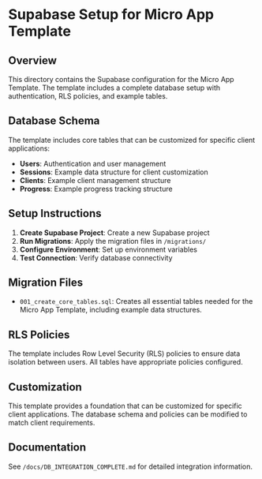# Supabase Setup for Micro App Template

## Overview

This directory contains the Supabase configuration for the Micro App Template. The template includes a complete database setup with authentication, RLS policies, and example tables.

## Database Schema

The template includes core tables that can be customized for specific client applications:

- **Users**: Authentication and user management
- **Sessions**: Example data structure for client customization
- **Clients**: Example client management structure
- **Progress**: Example progress tracking structure

## Setup Instructions

1. **Create Supabase Project**: Create a new Supabase project
2. **Run Migrations**: Apply the migration files in `/migrations/`
3. **Configure Environment**: Set up environment variables
4. **Test Connection**: Verify database connectivity

## Migration Files

- `001_create_core_tables.sql`: Creates all essential tables needed for the Micro App Template, including example data structures.

## RLS Policies

The template includes Row Level Security (RLS) policies to ensure data isolation between users. All tables have appropriate policies configured.

## Customization

This template provides a foundation that can be customized for specific client applications. The database schema and policies can be modified to match client requirements.

## Documentation

See `/docs/DB_INTEGRATION_COMPLETE.md` for detailed integration information.

